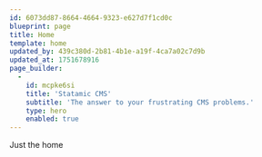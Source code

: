```yaml
---
id: 6073dd87-8664-4664-9323-e627d7f1cd0c
blueprint: page
title: Home
template: home
updated_by: 439c380d-2b81-4b1e-a19f-4ca7a02c7d9b
updated_at: 1751678916
page_builder:
  -
    id: mcpke6si
    title: 'Statamic CMS'
    subtitle: 'The answer to your frustrating CMS problems.'
    type: hero
    enabled: true
---
```

Just the home